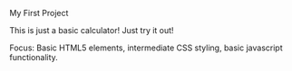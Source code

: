 My First Project

This is just a basic calculator! Just try it out!

Focus: Basic HTML5 elements, intermediate CSS styling, basic javascript functionality.
